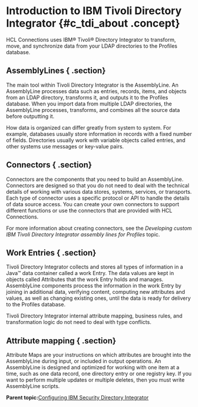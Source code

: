 # Introduction to IBM Tivoli Directory Integrator {#c_tdi_about .concept}

HCL Connections uses IBM® Tivoli® Directory Integrator to transform, move, and synchronize data from your LDAP directories to the Profiles database.

## AssemblyLines { .section}

The main tool within Tivoli Directory Integrator is the AssemblyLine. An AssemblyLine processes data such as entries, records, items, and objects from an LDAP directory, transforms it, and outputs it to the Profiles database. When you import data from multiple LDAP directories, the AssemblyLine processes, transforms, and combines all the source data before outputting it.

How data is organized can differ greatly from system to system. For example, databases usually store information in records with a fixed number of fields. Directories usually work with variable objects called entries, and other systems use messages or key-value pairs.

## Connectors { .section}

Connectors are the components that you need to build an AssemblyLine. Connectors are designed so that you do not need to deal with the technical details of working with various data stores, systems, services, or transports. Each type of connector uses a specific protocol or API to handle the details of data source access. You can create your own connectors to support different functions or use the connectors that are provided with HCL Connections.

For more information about creating connectors, see the *Developing custom IBM Tivoli Directory Integrator assembly lines for Profiles* topic.

## Work Entries { .section}

Tivoli Directory Integrator collects and stores all types of information in a Java™ data container called a work Entry. The data values are kept in objects called Attributes that the work Entry holds and manages. AssemblyLine components process the information in the work Entry by joining in additional data, verifying content, computing new attributes and values, as well as changing existing ones, until the data is ready for delivery to the Profiles database.

Tivoli Directory Integrator internal attribute mapping, business rules, and transformation logic do not need to deal with type conflicts.

## Attribute mapping { .section}

Attribute Maps are your instructions on which attributes are brought into the AssemblyLine during input, or included in output operations. An AssemblyLine is designed and optimized for working with one item at a time, such as one data record, one directory entry or one registry key. If you want to perform multiple updates or multiple deletes, then you must write AssemblyLine scripts.

**Parent topic:**[Configuring IBM Security Directory Integrator](../install/t_prof_install_tdi.md)

